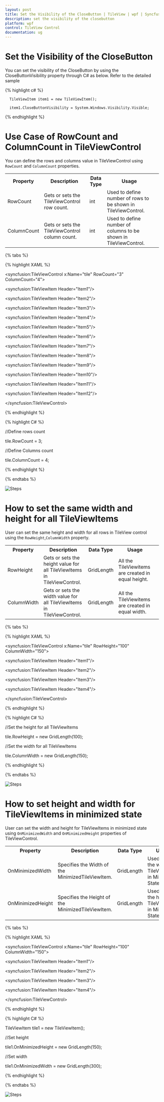 ```yaml
---
layout: post
title: Set the Visibility of the CloseButton | TileView | wpf | Syncfusion
description: set the visibility of the closebutton
platform: wpf
control: TileView Control
documentation: ug
---
```


# Set the Visibility of the CloseButton

You can set the visibility of the CloseButton by using the CloseButtonVisibility property through C# as below. Refer to the detailed sample



{% highlight c# %}

      TileViewItem item1 = new TileViewItem();

      item1.CloseButtonVisibility = System.Windows.Visibility.Visible;



{% endhighlight %}

# Use Case of RowCount and ColumnCount in TileViewControl 

You can define the rows and columns value in TileViewControl using `RowCount` and `ColumnCount` properties.

<table>
<tr>
<th>
Property </th><th>
Description </th><th>
Data Type </th><th>
Usage</th><th>
<tr>
<td>
RowCount</td><td>
Gets or sets the TileViewControl row count.</td><td>
int</td><td>
Used to define number of rows to be shown in TileViewControl.</td><td>
<tr>
<td>
ColumnCount</td><td>
Gets or sets the TileViewControl column count.</td><td>
int</td><td>
Used to define number of columns to be shown in TileViewControl.</td><td>
</table>


{% tabs %}

{% highlight XAML %}

<!-- TileViewControl -->
		
<syncfusion:TileViewControl x:Name="tile" RowCount="3" ColumnCount="4">

<syncfusion:TileViewItem Header="Item1"/>

<syncfusion:TileViewItem Header="Item2"/>

<syncfusion:TileViewItem Header="Item3"/>

<syncfusion:TileViewItem Header="Item4"/>

<syncfusion:TileViewItem Header="Item5"/>

<syncfusion:TileViewItem Header="Item6"/>

<syncfusion:TileViewItem Header="Item7"/>

<syncfusion:TileViewItem Header="Item8"/>

<syncfusion:TileViewItem Header="Item9"/>

<syncfusion:TileViewItem Header="Item10"/>

<syncfusion:TileViewItem Header="Item11"/>

<syncfusion:TileViewItem Header="Item12"/>

</syncfusion:TileViewControl>

{% endhighlight %}

{% highlight C# %}

//Define rows count

tile.RowCount = 3;

//Define Columns count 

tile.ColumnCount = 4; 

{% endhighlight %}

{% endtabs %}

![Steps](How-To_Images/Row-Column-Count_img1.png)


# How to set the same width and height for all TileViewItems 

User can set the same height and width for all rows in TileView control using the `RowHeight`,`ColumnWidth` property.

<table>
<tr>
<th>
Property </th><th>
Description </th><th>
Data Type </th><th>
Usage</th><th>
<tr>
<td>
RowHeight</td><td>
Gets or sets the height value for all TileViewItems in TileViewControl.</td><td>
GridLength</td><td>
All the TileViewitems are created in equal height.</td><td>
<tr>
<td>
ColumnWidth</td><td>
Gets or sets the width value for all TileViewItems in TileViewControl.</td><td>
GridLength</td><td>
All the TileViewitems are created in equal width.</td><td>
</table>


{% tabs %}

{% highlight XAML %}

<!-- TileViewControl -->
		
<syncfusion:TileViewControl x:Name="tile" RowHeight="100" ColumnWidth="150">

<syncfusion:TileViewItem Header="Item1"/>

<syncfusion:TileViewItem Header="Item2"/>

<syncfusion:TileViewItem Header="Item3"/>

<syncfusion:TileViewItem Header="Item4"/>

</syncfusion:TileViewControl>

{% endhighlight %}

{% highlight C# %}

//Set the height for all TileViewItems
			
tile.RowHeight = new GridLength(100);

//Set the width for all TileViewItems

tile.ColumnWidth = new GridLength(150);

{% endhighlight %}

{% endtabs %}

![Steps](How-To_Images/Height-Width_img1.png)



# How to set height and width for TileViewItems in minimized state

User can set the width and height for TileViewItems in minimized state using `OnMinimizedWidth` and `OnMinimizedHeight` properties of TileViewControl.

<table>
<tr>
<th>
Property </th><th>
Description </th><th>
Data Type </th><th>
Usage</th><th>
<tr>
<td>
OnMinimizedWidth</td><td>
Specifies the Width of the MinimizedTileViewItem.</td><td>
GridLength</td><td>
Used to set the width for TileViewItems in Minimized State.</td><td>
<tr>
<td>
OnMinimizedHeight</td><td>
Specifies the Height of the MinimizedTileViewItem.</td><td>
GridLength</td><td>
Used to set the height for TileViewItem in Minimized State.</td><td>
</table>


{% tabs %}

{% highlight XAML %}

<!-- TileViewControl -->
		
<syncfusion:TileViewControl x:Name="tile" RowHeight="100" ColumnWidth="150">

<syncfusion:TileViewItem Header="Item1"/>

<syncfusion:TileViewItem Header="Item2"/>

<syncfusion:TileViewItem Header="Item3"/>

<syncfusion:TileViewItem Header="Item4"/>

</syncfusion:TileViewControl>

{% endhighlight %}

{% highlight C# %}

TileViewItem tile1 = new TileViewItem();
			
//Set height
			
tile1.OnMinimizedHeight = new GridLength(150);

//Set width

tile1.OnMinimizedWidth = new GridLength(300);

{% endhighlight %}

{% endtabs %}

![Steps](How-To_Images/Minimized_img1.png)


